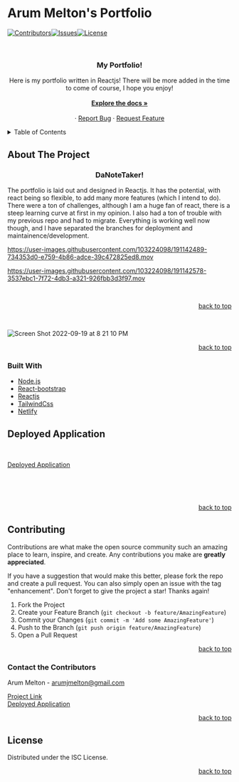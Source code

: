 
# Arum Melton's Portfolio

<div id="top"></div>

[![Contributors][contributors-shield]][contributors-url][![Issues][issues-shield]][issues-url][![License][license-shield]](./LICENSE.txt)



<br />
<div align="center">
  <a href="https://github.com/ArumMelton/MyProfessionalPortfolio">
  </a>

<h3 align="center">My Portfolio!</h3>


  <p align="center">
              Here is my portfolio written in Reactjs! There will be more added in the time to come of course, I hope you enjoy! 
    <br />
    <br />
    <a href="https://github.com/ArumMelton/MyProfessionalPortfolio"><strong>Explore the docs »</strong></a>
    <br />
    <br />
    ·
    <a href="https://github.com/ArumMelton/MyProfessionalPortfolio/issues?q=is%3Aissue+is%3Aopen+sort%3Aupdated-desc">Report Bug</a>
    ·
    <a href="https://github.com/ArumMelton/MyProfessionalPortfolio/issues?q=is%3Aissue+is%3Aopen+sort%3Aupdated-desc">Request Feature</a>
  </p>
</div>



<!-- TABLE OF CONTENTS -->
<details>
  <summary>Table of Contents</summary>
  <ol>
   <ul>
    <a href="#about-the-project">About The Project</a>
    <li><a href="#built-with">Built With</a></li>
    <a href="#deployed-application">Deployed Application</a>
    <li><a href="#contributing">Contributing</a></li>
    <li><a href="#contact-the-contributors">Contact</a></li>
    <li><a href="#license">License</a></li>
    </ul>
  </ol>
</details>


## About The Project
<h3 align="center">DaNoteTaker!</h3>



The portfolio is laid out and designed in Reactjs. It has the potential, with react being so flexible, to add many more features (which I intend to do). There were a ton of challenges, although I am a huge fan of react, there is a steep learning curve at first in my opinion.
I also had a ton of trouble with my previous repo and had to migrate. Everything is working well now though, and I have separated the branches for deployment and maintainence/development.
<br/>


https://user-images.githubusercontent.com/103224098/191142489-734353d0-e759-4b86-adce-39c472825ed8.mov




https://user-images.githubusercontent.com/103224098/191142578-3537ebc1-7f72-4db3-a321-926fbb3d3f97.mov








<br/>

<p align="right"><a href="#top">back to top</a></p>

<br/>


![Screen Shot 2022-09-19 at 8 21 10 PM](https://user-images.githubusercontent.com/103224098/191143089-5fce5171-2389-43c3-8dc6-a97cf56ed199.png)





<p align="right"><a href="#top">back to top</a></p>



### Built With

* [Node.js](https://nodejs.org/en/)
* [React-bootstrap](https://react-bootstrap.github.io/)
* [Reactjs](https://reactjs.org/)
* [TailwindCss](https://tailwindcss.com/)
* [Netlify](https://www.netlify.com/?utm_medium=paid_search&utm_source=google&utm_campaign=12755510784&utm_term=netlify)




## Deployed Application

<br/>

[Deployed Application](https://arummeltondev.netlify.app/)

<br/>






<br/>
<br/>


<p align="right"><a href="#top">back to top</a></p>



## Contributing

Contributions are what make the open source community such an amazing place to learn, inspire, and create. Any contributions you make are **greatly appreciated**.

If you have a suggestion that would make this better, please fork the repo and create a pull request. You can also simply open an issue with the tag "enhancement".
Don't forget to give the project a star! Thanks again!

1. Fork the Project
2. Create your Feature Branch (`git checkout -b feature/AmazingFeature`)
3. Commit your Changes (`git commit -m 'Add some AmazingFeature'`)
4. Push to the Branch (`git push origin feature/AmazingFeature`)
5. Open a Pull Request

<p align="right"><a href="#top">back to top</a></p>

<!-- CONTACT -->
### Contact the Contributors

Arum Melton - arumjmelton@gmail.com
<br/>

[Project Link](https://github.com/ArumMelton/MyProfessionalPortfolio)
<br/>
[Deployed Application](https://arummeltondev.netlify.app/)
<br/>
<p align="right"><a href="#top">back to top</a></p>

<!-- LICENSE -->
## License

Distributed under the ISC License.

<p align="right"><a href="#top">back to top</a></p>


<!-- MARKDOWN LINKS & IMAGES -->
[contributors-shield]: https://img.shields.io/badge/MyProfessionalPortfolio%20Contributors-brightgreen
[contributors-url]: https://github.com/ArumMelton/MyProfessionalPortfolio/graphs/contributors
[issues-shield]: https://img.shields.io/badge/MyProfessionalPortfolio%20Issues-red
[issues-url]: https://github.com/ArumMelton/MyProfessionalPortfolio/issues
[license-shield]: https://img.shields.io/badge/license-ISC-green
